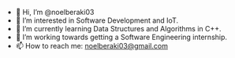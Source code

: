 - 👋 Hi, I’m @noelberaki03
- 👀 I’m interested in Software Development and IoT.
- 🌱 I’m currently learning Data Structures and Algorithms in C++.
- 💞️ I’m working towards getting a Software Engineering internship.
- 📫 How to reach me: noelberaki03@gmail.com

<!---
noelberaki03/noelberaki03 is a ✨ special ✨ repository because its `README.md` (this file) appears on your GitHub profile.
You can click the Preview link to take a look at your changes.
--->
